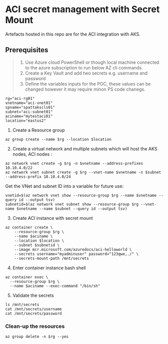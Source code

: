 # ACI secret management with Secret Mount
Artefacts hosted in this repo are for the ACI integration with AKS.





## Prerequisites
> 1. Use Azure cloud PowerShell or though local machine connected to the azure subscription to run below AZ cli commands.
> 2. Create a Key Vault and add two secrets  e.g. username and password
> 3. Define the variables inputs for the POC, these values can be changed however it may require minon PS code chanegs. 
```
rg="aci-rg01"
vnetname="aci-vnet01"
spname="spattakscls01"
subnet="aci-subnet01"
aciname="mytestaci01"
location="eastus2"

```

1. Create a Resource group
```
az group create --name $rg --location $location
```

2. Create a virtual network and multiple subnets which will host the AKS nodes, ACI nodes : 
```
az network vnet create -g $rg -n $vnetname --address-prefixes 10.10.4.0/22
az network vnet subnet create -g $rg --vnet-name $vnetname -n $subnet --address-prefix 10.10.4.0/24
```

Get the VNet and subnet ID into a variable for future use:
```
vnetid=$(az network vnet show --resource-group $rg --name $vnetname --query id --output tsv)
subnetid=$(az network vnet subnet show --resource-group $rg --vnet-name $vnetname --name $subnet --query id --output tsv)

```
3. Create ACI instance with secret mount

```
az container create \
    --resource-group $rg \
    --name $aciname \
    --location $location \
    --subnet $subnetid \
    --image mcr.microsoft.com/azuredocs/aci-helloworld \
    --secrets username="myadminuser" password="123qwe,./" \
    --secrets-mount-path /mnt/secrets

```

4. Enter container instance bash shell

```
az container exec \
  --resource-group $rg \
  --name $aciname --exec-command "/bin/sh"
```

5. Validate the secrets
```
ls /mnt/secrets
cat /mnt/secrets/username
cat /mnt/secrets/password

```
### Clean-up the resources
```
az group delete -n $rg --yes

```



